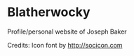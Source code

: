 Blatherwocky
============

Profile/personal website of Joseph Baker


Credits:
Icon font by http://socicon.com
